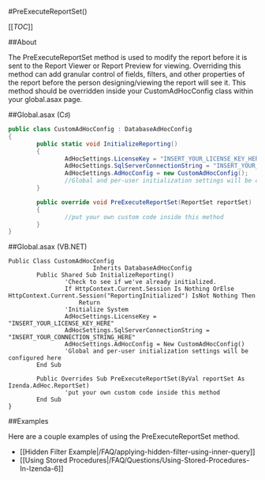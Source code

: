#PreExecuteReportSet()

[[_TOC_]]

##About

The PreExecuteReportSet method is used to modify the report before it is sent to the Report Viewer or Report Preview for viewing. Overriding this method can add granular control of fields, filters, and other properties of the report before the person designing/viewing the report will see it. This method should be overridden inside your CustomAdHocConfig class within your global.asax page.

##Global.asax (C♯)

```csharp
public class CustomAdHocConfig : DatabaseAdHocConfig
{
        public static void InitializeReporting() 
        {
                AdHocSettings.LicenseKey = "INSERT_YOUR_LICENSE_KEY_HERE";
                AdHocSettings.SqlServerConnectionString = "INSERT_YOUR_CONNECTION_STRING_HERE";
                AdHocSettings.AdHocConfig = new CustomAdHocConfig();
                //Global and per-user initialization settings will be configured here
        }

        public override void PreExecuteReportSet(ReportSet reportSet)
        { 
                //put your own custom code inside this method
        }
}
```

##Global.asax (VB.NET)

```visualbasic
Public Class CustomAdHocConfig 
                        Inherits DatabaseAdHocConfig
        Public Shared Sub InitializeReporting() 
                'Check to see if we've already initialized.
                If HttpContext.Current.Session Is Nothing OrElse HttpContext.Current.Session("ReportingInitialized") IsNot Nothing Then
                    Return
                'Initialize System
                AdHocSettings.LicenseKey = "INSERT_YOUR_LICENSE_KEY_HERE"
                AdHocSettings.SqlServerConnectionString = "INSERT_YOUR_CONNECTION_STRING_HERE"
                AdHocSettings.AdHocConfig = New CustomAdHocConfig()
                'Global and per-user initialization settings will be configured here
        End Sub

        Public Overrides Sub PreExecuteReportSet(ByVal reportSet As Izenda.AdHoc.ReportSet) 
                'put your own custom code inside this method
        End Sub
}
```
##Examples

Here are a couple examples of using the PreExecuteReportSet method.

* [[Hidden Filter Example|/FAQ/applying-hidden-filter-using-inner-query]]
* [[Using Stored Procedures|/FAQ/Questions/Using-Stored-Procedures-In-Izenda-6]]